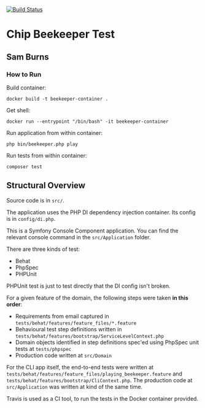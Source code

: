 [![Build Status](https://travis-ci.com/Sam-Burns/chip-beekeeper.svg?token=TLaUxgA5QfnLtZX6KwSm&branch=master)](https://travis-ci.com/Sam-Burns/chip-beekeeper)

# Chip Beekeeper Test
## Sam Burns

### How to Run

Build container:

`docker build -t beekeeper-container .`

Get shell:

`docker run --entrypoint "/bin/bash" -it beekeeper-container`

Run application from within container:

`php bin/beekeeper.php play`

Run tests from within container:

`composer test`

## Structural Overview

Source code is in `src/`.

The application uses the PHP DI dependency injection container. Its config is in `config/di.php`.

This is a Symfony Console Component application. You can find the relevant console command in the `src/Application` folder.

There are three kinds of test:
- Behat
- PhpSpec
- PHPUnit

PHPUnit test is just to test directly that the DI config isn't broken.

For a given feature of the domain, the following steps were taken __in this order__:
- Requirements from email captured in `tests/behat/features/feature_files/*.feature`
- Behavioural test step definitions written in `tests/behat/features/bootstrap/ServiceLevelContext.php`
- Domain objects identified in step definitions spec'ed using PhpSpec unit tests at `tests/phpspec`
- Production code written at `src/Domain`

For the CLI app itself, the end-to-end tests were written at `tests/behat/features/feature_files/playing_beekeeper.feature` and `tests/behat/features/bootstrap/CliContext.php`. The production code at `src/Application` was written at kind of the same time.

Travis is used as a CI tool, to run the tests in the Docker container provided.
